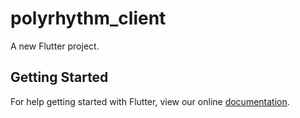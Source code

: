 # polyrhythm_client

A new Flutter project.

## Getting Started

For help getting started with Flutter, view our online
[documentation](https://flutter.io/).

